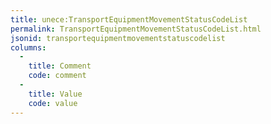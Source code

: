 ```yaml
---
title: unece:TransportEquipmentMovementStatusCodeList
permalink: TransportEquipmentMovementStatusCodeList.html
jsonid: transportequipmentmovementstatuscodelist
columns:
  - 
    title: Comment
    code: comment
  - 
    title: Value
    code: value
---
```

